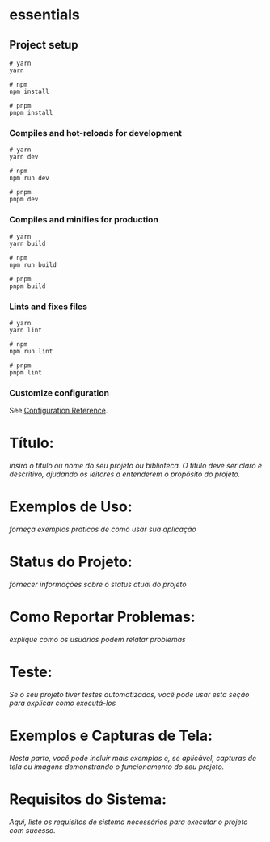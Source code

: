 # essentials

## Project setup

```
# yarn
yarn

# npm
npm install

# pnpm
pnpm install
```

### Compiles and hot-reloads for development

```
# yarn
yarn dev

# npm
npm run dev

# pnpm
pnpm dev
```

### Compiles and minifies for production

```
# yarn
yarn build

# npm
npm run build

# pnpm
pnpm build
```

### Lints and fixes files

```
# yarn
yarn lint

# npm
npm run lint

# pnpm
pnpm lint
```

### Customize configuration

See [Configuration Reference](https://vitejs.dev/config/).

# Título:
_insira o título ou nome do seu projeto ou biblioteca. O título deve ser claro e descritivo, ajudando os leitores a entenderem o propósito do projeto._

# Exemplos de Uso:
_forneça exemplos práticos de como usar sua aplicação_

# Status do Projeto:
_fornecer informações sobre o status atual do projeto_

# Como Reportar Problemas:
_explique como os usuários podem relatar problemas_

# Teste:
_Se o seu projeto tiver testes automatizados, você pode usar esta seção para explicar como executá-los_

# Exemplos e Capturas de Tela:
_Nesta parte, você pode incluir mais exemplos e, se aplicável, capturas de tela ou imagens demonstrando o funcionamento do seu projeto._
 
# Requisitos do Sistema:
_Aqui, liste os requisitos de sistema necessários para executar o projeto com sucesso._


